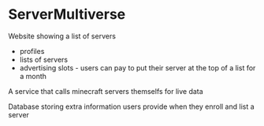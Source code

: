 # ServerMultiverse

Website showing a list of servers
- profiles
- lists of servers
- advertising slots - users can pay to put their server at the top of a list for a month

A service that calls minecraft servers themselfs for live data

Database storing extra information users provide when they enroll and list a server